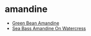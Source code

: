# amandine

 * [Green Bean Amandine](index/g/green-bean-amandine-51126860.json)
 * [Sea Bass Amandine On Watercress](index/s/sea-bass-amandine-on-watercress-103254.json)
